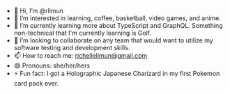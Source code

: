- 👋 Hi, I’m @rlimun
- 👀 I’m interested in learning, coffee, basketball, video games, and anime.
- 🌱 I’m currently learning more about TypeScript and GraphQL. Something non-technical that I'm currently learning is Golf.
- 💞️ I’m looking to collaborate on any team that would want to utilize my software testing and development skills.
- 📫 How to reach me: richellelimun@gmail.com
- 😄 Pronouns: she/her/hers
- ⚡ Fun fact: I got a Holographic Japanese Charizard in my first Pokemon card pack ever.

<!---
rlimun/rlimun is a ✨ special ✨ repository because its `README.md` (this file) appears on your GitHub profile.
You can click the Preview link to take a look at your changes.
--->
